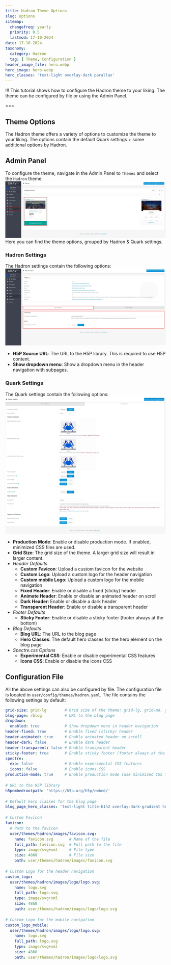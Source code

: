 ```yaml
---
title: Hadron Theme Options
slug: options
sitemap:
  changefreq: yearly
  priority: 0.5
  lastmod: 17-10-2024
date: 17-10-2024
taxonomy:
  category: Hadron
  tag: [ Theme, Configuration ]
header_image_file: hero.webp
hero_image: hero.webp
hero_classes: 'text-light overlay-dark parallax'
---
```


!!! This tutorial shows how to configure the Hadron theme to your liking. The theme can be configured by file or using the Admin Panel.

===

## Theme Options
The Hadron theme offers a variety of options to customize the theme to your liking. The options contain the default Quark settings + some additional options by Hadron.

## Admin Panel
To configure the theme, navigate in the Admin Panel to `Themes` and select the `Hadron` theme.
![Hadron in Admin Panel](admin.webp?lightbox)
Here you can find the theme options, grouped by Hadron & Quark settings.

### Hadron Settings
The Hadron settings contain the following options:
![Hadron Settings](hadron-settings.webp?lightbox)

- **H5P Source URL**: The URL to the H5P library. This is required to use H5P content.
- **Show dropdown menu**: Show a dropdown menu in the header navigation with subpages.

### Quark Settings
The Quark settings contain the following options:
![Quark Settings](quark-settings.webp?lightbox)

- **Production Mode**: Enable or disable production mode. If enabled, minimized CSS files are used.
- **Grid Size**: The grid size of the theme. A larger grid size will result in larger content.
- _Header Defaults_
  - **Custom Favicon**: Upload a custom favicon for the website
  - **Custom Logo**: Upload a custom logo for the header navigation
  - **Custom mobile Logo**: Upload a custom logo for the mobile navigation
  - **Fixed Header**: Enable or disable a fixed (sticky) header
  - **Animate Header**: Enable or disable an animated header on scroll
  - **Dark Header**: Enable or disable a dark header
  - **Transparent Header**: Enable or disable a transparent header
- _Footer Defaults_
  - **Sticky Footer**: Enable or disable a sticky footer (footer always at the bottom)
- _Blog Defaults_
  - **Blog URL**: The URL to the blog page
  - **Hero Classes**: The default hero classes for the hero element on the blog page
- _Spectre.css Options_
  - **Experimental CSS**: Enable or disable experimental CSS features
  - **Icons CSS**: Enable or disable the icons CSS

## Configuration File
All the above settings can also be configured by file. The configuration file is located in `user/config/themes/hadron.yaml`. The file contains the following settings by default:

```yaml
grid-size: grid-lg        # Grid size of the theme: grid-lg, grid-md, grid-sm
blog-page: /blog          # URL to the blog page
dropdown:
  enabled: true           # Show dropdown menu in header navigation
header-fixed: true        # Enable fixed (sticky) header
header-animated: true     # Enable animated header on scroll
header-dark: false        # Enable dark header
header-transparent: false # Enable transparent header
sticky-footer: true       # Enable sticky footer (footer always at the bottom)
spectre:
  exp: false              # Enable experimental CSS features
  icons: false            # Enable icons CSS
production-mode: true     # Enable production mode (use minimized CSS files)

# URL to the H5P library
h5pembedrootpath: 'https://h5p.org/h5p/embed/'

# Default hero classes for the blog page
blog_page_hero_classes: 'text-light title-h1h2 overlay-dark-gradient hero-large parallax'

# Custom Favicon
favicon:
  # Path to the favicon
  user/themes/hadron/images/favicon.svg:
    name: favicon.svg       # Name of the file
    full_path: favicon.svg  # Full path to the file
    type: image/svg+xml     # File type
    size: 4868              # File size
    path: user/themes/hadron/images/favicon.svg

# Custom Logo for the header navigation
custom_logo:
  user/themes/hadron/images/logo/logo.svg:
    name: logo.svg
    full_path: logo.svg
    type: image/svg+xml
    size: 4868
    path: user/themes/hadron/images/logo/logo.svg

# Custom Logo for the mobile navigation
custom_logo_mobile:
  user/themes/hadron/images/logo/logo.svg:
    name: logo.svg
    full_path: logo.svg
    type: image/svg+xml
    size: 4868
    path: user/themes/hadron/images/logo/logo.svg
```
